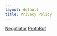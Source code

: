 ```yaml
---
layout: default
title: Privacy Policy
---
```


<div class="sites">
		<a href="/negotiator/" title="Chrome Extension">Negotiator</a>
		<a href="/protobuf/" title="Protocol Buffer implementation in C#">ProtoBuf</a>
</div>
